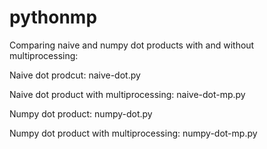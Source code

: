 # pythonmp

Comparing naive and numpy dot products with and without multiprocessing:

Naive dot prodcut: naive-dot.py

Naive dot product with multiprocessing: naive-dot-mp.py

Numpy dot product: numpy-dot.py

Numpy dot product with multiprocessing: numpy-dot-mp.py
